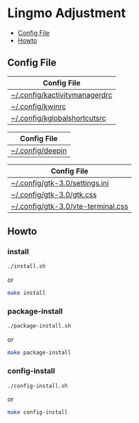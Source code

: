 

# Lingmo Adjustment

* [Config File](#config-file)
* [Howto](#howto)



## Config File

| Config File |
| ----------- |
| [~/.config/kactivitymanagerdrc](asset/overlay/etc/skel/.config/kactivitymanagerdrc) |
| [~/.config/kwinrc](asset/overlay/etc/skel/.config/kwinrc) |
| [~/.config/kglobalshortcutsrc](asset/overlay/etc/skel/.config/kglobalshortcutsrc) |


| Config File |
| ----------- |
| [~/.config/deepin](asset/overlay/etc/skel/.config/deepin) |


| Config File |
| ----------- |
| [~/.config/gtk-3.0/settings.ini](asset/overlay/etc/skel/.config/gtk-3.0/settings.ini) |
| [~/.config/gtk-3.0/gtk.css](asset/overlay/etc/skel/.config/gtk-3.0/gtk.css) |
| [~/.config/gtk-3.0/vte-terminal.css](asset/overlay/etc/skel/.config/gtk-3.0/vte-terminal.css) |




## Howto


### install

``` sh
./install.sh
```

or

``` sh
make install
```


### package-install

``` sh
./package-install.sh
```

or

``` sh
make package-install
```


### config-install

``` sh
./config-install.sh
```

or

``` sh
make config-install
```
